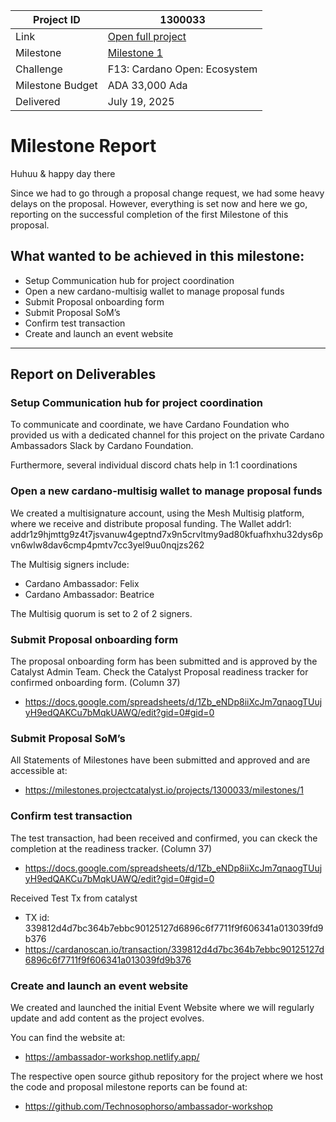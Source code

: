 |Project ID|1300033|
|-----------|-------------|
|Link|[Open full project](https://projectcatalyst.io/funds/10/f13-cardano-open-ecosystem/cardano-ambassador-workshop-europe)|
|Milestone|[Milestone 1](https://milestones.projectcatalyst.io/projects/1300033/milestones/1)
|Challenge|F13: Cardano Open: Ecosystem|
|Milestone Budget|ADA 33,000 Ada|
|Delivered|July 19, 2025|

# Milestone Report

Huhuu & happy day there

Since we had to go through a proposal change request, we had some heavy delays on the proposal. However, everything is set now and here we go, reporting on the successful completion of the first Milestone of this proposal.

## What wanted to be achieved in this milestone:

- Setup Communication hub for project coordination
- Open a new cardano-multisig wallet to manage proposal funds
- Submit Proposal onboarding form
- Submit Proposal SoM’s
- Confirm test transaction
- Create and launch an event website

---

## Report on Deliverables

### Setup Communication hub for project coordination
To communicate and coordinate, we have Cardano Foundation who provided us with a dedicated channel for this project on the private Cardano Ambassadors Slack by Cardano Foundation. 

Furthermore, several individual discord chats help in 1:1 coordinations 

### Open a new cardano-multisig wallet to manage proposal funds
We created a multisignature account, using the Mesh Multisig platform, where we receive and distribute proposal funding. 
The Wallet addr1: addr1z9hjmttg9z4t7jsvanuw4geptnd7x9n5crvltmy9ad80kfuafhxhu32dys6pvn6wlw8dav6cmp4pmtv7cc3yel9uu0nqjzs262

The Multisig signers include:
- Cardano Ambassador: Felix
- Cardano Ambassador: Beatrice

The Multisig quorum is set to 2 of 2 signers.

### Submit Proposal onboarding form
The proposal onboarding form has been submitted and is approved by the Catalyst Admin Team.
Check the Catalyst Proposal readiness tracker for confirmed onboarding form. (Column 37)
- https://docs.google.com/spreadsheets/d/1Zb_eNDp8iiXcJm7qnaogTUujyH9edQAKCu7bMqkUAWQ/edit?gid=0#gid=0 

### Submit Proposal SoM’s
All Statements of Milestones have been submitted and approved and are accessible at:
- https://milestones.projectcatalyst.io/projects/1300033/milestones/1

### Confirm test transaction
The test transaction, had been received and confirmed, you can ckeck the completion at the readiness tracker. (Column 37)
- https://docs.google.com/spreadsheets/d/1Zb_eNDp8iiXcJm7qnaogTUujyH9edQAKCu7bMqkUAWQ/edit?gid=0#gid=0 

Received Test Tx from catalyst
- TX id: 339812d4d7bc364b7ebbc90125127d6896c6f7711f9f606341a013039fd9b376
- https://cardanoscan.io/transaction/339812d4d7bc364b7ebbc90125127d6896c6f7711f9f606341a013039fd9b376
  
### Create and launch an event website
We created and launched the initial Event Website where we will regularly update and add content as the project evolves.

You can find the website at: 
- https://ambassador-workshop.netlify.app/ 

The respective open source github repository for the project where we host the code and proposal milestone reports can be found at:
- https://github.com/Technosophorso/ambassador-workshop



